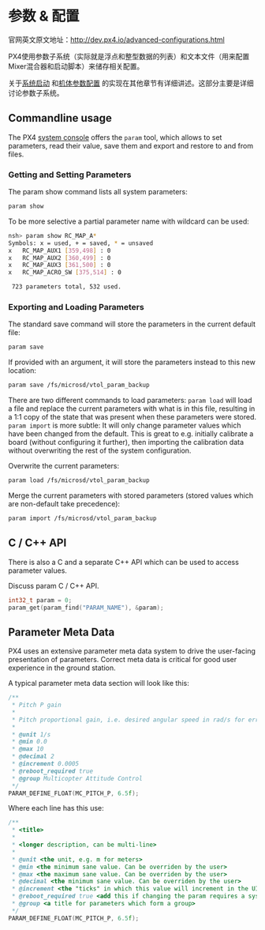 # 参数 & 配置

官网英文原文地址：http://dev.px4.io/advanced-configurations.html

PX4使用参数子系统（实际就是浮点和整型数据的列表）和文本文件（用来配置Mixer混合器和启动脚本）来储存相关配置。

关于[系统启动](../12_Debugging-and-Advanced-Topics/advanced-system-startup.md) 和[机体参数配置](../7_Airframe/airframes-adding-a-new-frame.md) 的实现在其他章节有详细讲述。这部分主要是详细讨论参数子系统。

## Commandline usage

The PX4 [system console](../12_Debugging-and-Advanced-Topics/advanced-system-console.md) offers the ```param``` tool, which allows to set parameters, read their value, save them and export and restore to and from files.

### Getting and Setting Parameters

The param show command lists all system parameters:

```sh
param show
```

To be more selective a partial parameter name with wildcard can be used:

```sh
nsh> param show RC_MAP_A*
Symbols: x = used, + = saved, * = unsaved
x   RC_MAP_AUX1 [359,498] : 0
x   RC_MAP_AUX2 [360,499] : 0
x   RC_MAP_AUX3 [361,500] : 0
x   RC_MAP_ACRO_SW [375,514] : 0

 723 parameters total, 532 used.
```

### Exporting and Loading Parameters

The standard save command will store the parameters in the current default file:

```sh
param save
```

If provided with an argument, it will store the parameters instead to this new location:

```sh
param save /fs/microsd/vtol_param_backup
```

There are two different commands to load parameters: ```param load``` will load a file and replace the current parameters with what is in this file, resulting in a 1:1 copy of the state that was present when these parameters were stored. ```param import``` is more subtle: It will only change parameter values which have been changed from the default. This is great to e.g. initially calibrate a board (without configuring it further), then importing the calibration data without overwriting the rest of the system configuration.

Overwrite the current parameters:

```sh
param load /fs/microsd/vtol_param_backup
```

Merge the current parameters with stored parameters (stored values which are non-default take precedence):

```sh
param import /fs/microsd/vtol_param_backup
```

## C / C++ API

There is also a C and a separate C++ API which can be used to access parameter values.

<aside class="todo">
Discuss param C / C++ API.
</aside>

<div class="host-code"></div>

```C
int32_t param = 0;
param_get(param_find("PARAM_NAME"), &param);
```

## Parameter Meta Data

PX4 uses an extensive parameter meta data system to drive the user-facing presentation of parameters. Correct meta data is critical for good user experience in the ground station.

A typical parameter meta data section will look like this:

```C++
/**
 * Pitch P gain
 *
 * Pitch proportional gain, i.e. desired angular speed in rad/s for error 1 rad.
 *
 * @unit 1/s
 * @min 0.0
 * @max 10
 * @decimal 2
 * @increment 0.0005
 * @reboot_required true
 * @group Multicopter Attitude Control
 */
PARAM_DEFINE_FLOAT(MC_PITCH_P, 6.5f);
```

Where each line has this use:

```C++
/**
 * <title>
 *
 * <longer description, can be multi-line>
 *
 * @unit <the unit, e.g. m for meters>
 * @min <the minimum sane value. Can be overriden by the user>
 * @max <the maximum sane value. Can be overriden by the user>
 * @decimal <the minimum sane value. Can be overriden by the user>
 * @increment <the "ticks" in which this value will increment in the UI>
 * @reboot_required true <add this if changing the param requires a system restart>
 * @group <a title for parameters which form a group>
 */
PARAM_DEFINE_FLOAT(MC_PITCH_P, 6.5f);
```

